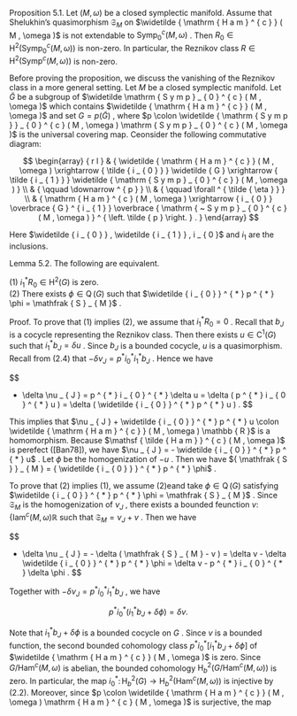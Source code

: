 Proposition 5.1. Let $( M , \omega )$ be a closed symplectic manifold. Assume that Shelukhin’s quasimorphism ${ \mathfrak { S } } _ { M }$ on $\widetilde { \mathrm { H a m } ^ { c } } ( M , \omega )$ is not extendable to $\mathrm { S y m p } _ { 0 } ^ { c } ( M , \omega )$ . Then $R _ { 0 } \in \mathrm { H } ^ { 2 } ( \mathrm { S y m p } _ { 0 } ^ { c } ( M , \omega ) )$ is non-zero. In particular, the Reznikov class $R \in { \mathrm { H } } ^ { 2 } ( \mathrm { S y m p } ^ { c } ( M , \omega ) )$ is non-zero.  

Before proving the proposition, we discuss the vanishing of the Reznikov class in a more general setting. Let $M$ be a closed symplectic manifold. Let $\widetilde { G }$ be a subgroup of $\widetilde \mathrm { S y m p } _ { 0 } ^ { c } ( M , \omega )$ which contains $\widetilde { \mathrm { H a m } ^ { c } } ( M , \omega )$ and set $G = p ( \widetilde G )$ , where $p \colon \widetilde { \mathrm { S y m p } } _ { 0 } ^ { c } ( M , \omega )  \mathrm { S y m p } _ { 0 } ^ { c } ( M , \omega )$ is the universal covering map. Ceonsider the following commutative diagram:  

$$
\begin{array} { r l } & { \widetilde { \mathrm { H a m } ^ { c } } ( M , \omega ) \xrightarrow { \tilde { i _ { 0 } } } \widetilde { G } \xrightarrow { \tilde { i _ { 1 } } } \widetilde { \mathrm { S y m p } _ { 0 } ^ { c } } ( M , \omega ) } \\ & { \qquad \downarrow ^ { p } } \\ & { \qquad \forall ^ { \tilde { \eta } } } \\ & { \mathrm { H a m } ^ { c } ( M , \omega ) \xrightarrow { i _ { 0 } } \overbrace { G } ^ { i _ { 1 } } \overbrace { \mathrm { ~ S y m p } _ { 0 } ^ { c } ( M , \omega ) } ^ { \left. \tilde { p } \right. } . } \end{array}
$$  

Here $\widetilde { i _ { 0 } } , \widetilde { i _ { 1 } } , i _ { 0 }$ and $i _ { 1 }$ are the inclusions.  

Lemma 5.2. The following are equivalent.  

(1) $i _ { 1 } ^ { * } R _ { 0 } \in \mathrm { H } ^ { 2 } ( G )$ is zero.   
(2) There exists $\phi \in \operatorname { Q } ( G )$ such that $\widetilde { i _ { 0 } } ^ { * } p ^ { * } \phi = \mathfrak { S } _ { M }$ .  

Proof. To prove that (1) implies (2), we assume that $i _ { 1 } ^ { * } R _ { 0 } = 0$ . Recall that $b _ { J }$ is a cocycle representing the Reznikov class. Then there exists $u \in \mathrm { C } ^ { 1 } ( G )$ such that $i _ { 1 } ^ { * } b _ { J } = \delta u$ . Since $b _ { J }$ is a bounded cocycle, $u$ is a quasimorphism. Recall from (2.4) that $- \delta \nu _ { J } = p ^ { * } i _ { 0 } ^ { * } i _ { 1 } ^ { * } b _ { J }$ . Hence we have  

$$
- \delta \nu _ { J } = p ^ { * } i _ { 0 } ^ { * } \delta u = \delta ( p ^ { * } i _ { 0 } ^ { * } u ) = \delta ( \widetilde { i _ { 0 } } ^ { * } p ^ { * } u ) .
$$  

This implies that $\nu _ { J } + \widetilde { i _ { 0 } } ^ { * } p ^ { * } u \colon \widetilde { \mathrm { H a m } ^ { c } } ( M , \omega )  \mathbb { R }$ is a homomorphism. Because $\mathsf { \tilde { H a m } } ^ { c } ( M , \omega )$ is perefect ([Ban78]), we have $\nu _ { J } = - \widetilde { i _ { 0 } } ^ { * } p ^ { * } u$ . Let $\phi$ be the homogenization of $- u$ . Then we have ${ \mathfrak { S } } _ { M } = { \widetilde { i _ { 0 } } } ^ { * } p ^ { * } \phi$ .  

To prove that (2) implies (1), we assume (2)eand take $\phi \in \operatorname { Q } ( G )$ satisfying $\widetilde { i _ { 0 } } ^ { * } p ^ { * } \phi = \mathfrak { S } _ { M }$ . Since ${ \mathfrak { S } } _ { M }$ is the homogenization of $\nu _ { J }$ , there exists a bounded feunction $v \colon \{ \operatorname { I a m } ^ { c } ( M , \omega )  \mathbb { R }$ such that $\mathfrak { S } _ { M } = \nu _ { J } + v$ . Then we have  

$$
- \delta \nu _ { J } = - \delta ( \mathfrak { S } _ { M } - v ) = \delta v - \delta \widetilde { i _ { 0 } } ^ { * } p ^ { * } \phi = \delta v - p ^ { * } i _ { 0 } ^ { * } \delta \phi .
$$  

Together with $- \delta \nu _ { J } = p ^ { * } i _ { 0 } ^ { * } i _ { 1 } ^ { * } b _ { J }$ , we have  

$$
p ^ { * } i _ { 0 } ^ { * } ( i _ { 1 } ^ { * } b _ { J } + \delta \phi ) = \delta v .
$$  

Note that $i _ { 1 } ^ { * } b _ { J } + \delta \phi$ is a bounded cocycle on $G$ . Since $v$ is a bounded function, the second bounded cohomology class $p ^ { * } i _ { 0 } ^ { * } [ i _ { 1 } ^ { * } b _ { J } + \delta \phi ]$ of $\widetilde { \mathrm { H a m } ^ { c } } ( M , \omega )$ is zero. Since $G / \mathrm { H a m } ^ { c } ( M , \omega )$ is abelian, the bounded cohomology $\mathrm { H } _ { b } ^ { 2 } ( G / \mathrm { H a m } ^ { c } ( M , \omega ) )$ is zero. In particular, the map $i _ { 0 } ^ { * } \colon \mathrm { H } _ { b } ^ { 2 } ( G ) \to \mathrm { H } _ { b } ^ { 2 } ( \mathrm { H a m } ^ { c } ( M , \omega ) )$ is injective by (2.2). Moreover, since $p \colon \widetilde { \mathrm { H a m } ^ { c } } ( M , \omega )  \mathrm { H a m } ^ { c } ( M , \omega )$ is surjective, the map  